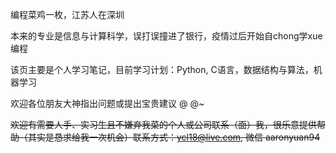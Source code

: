 编程菜鸡一枚，江苏人在深圳

本来的专业是信息与计算科学，误打误撞进了银行，疫情过后开始自chong学xue编程

该页主要是个人学习笔记，目前学习计划：Python,  C语言，数据结构与算法，机器学习

欢迎各位朋友大神指出问题或提出宝贵建议 @ @~ 

~~欢迎有需要人手、实习生且不嫌弃我菜的个人或公司联系（面）我，很乐意提供帮助（其实是恳求给我一次机会）联系方式：ycl18@live.com, 微信 aaronyuan94~~
